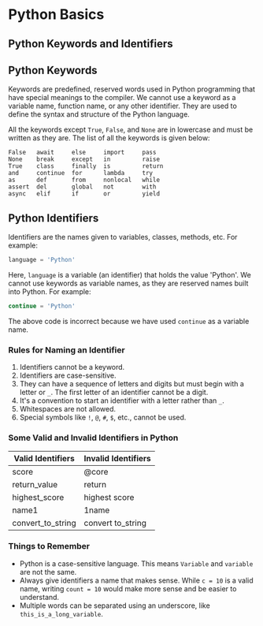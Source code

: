 # Python Basics
## Python Keywords and Identifiers

## Python Keywords

Keywords are predefined, reserved words used in Python programming that have special meanings to the compiler. We cannot use a keyword as a variable name, function name, or any other identifier. They are used to define the syntax and structure of the Python language.

All the keywords except `True`, `False`, and `None` are in lowercase and must be written as they are. The list of all the keywords is given below:

```
False   await     else     import     pass
None    break     except   in         raise
True    class     finally  is         return
and     continue  for      lambda     try
as      def       from     nonlocal   while
assert  del       global   not        with
async   elif      if       or         yield
```


## Python Identifiers

Identifiers are the names given to variables, classes, methods, etc. For example:

```python
language = 'Python'
```

Here, `language` is a variable (an identifier) that holds the value 'Python'. We cannot use keywords as variable names, as they are reserved names built into Python. For example:

```python
continue = 'Python'
```

The above code is incorrect because we have used `continue` as a variable name.

### Rules for Naming an Identifier

1. Identifiers cannot be a keyword.
2. Identifiers are case-sensitive.
3. They can have a sequence of letters and digits but must begin with a letter or `_`. The first letter of an identifier cannot be a digit.
4. It's a convention to start an identifier with a letter rather than `_`.
5. Whitespaces are not allowed.
6. Special symbols like `!`, `@`, `#`, `$`, etc., cannot be used.

### Some Valid and Invalid Identifiers in Python

| Valid Identifiers      | Invalid Identifiers |
|------------------------|----------------------|
| score                  | @core                |
| return_value           | return               |
| highest_score         | highest score        |
| name1                  | 1name                |
| convert_to_string      | convert to_string    |

### Things to Remember

- Python is a case-sensitive language. This means `Variable` and `variable` are not the same.
- Always give identifiers a name that makes sense. While `c = 10` is a valid name, writing `count = 10` would make more sense and be easier to understand.
- Multiple words can be separated using an underscore, like `this_is_a_long_variable`.


